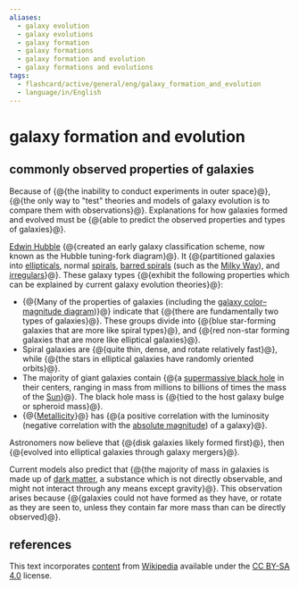 ```yaml
---
aliases:
  - galaxy evolution
  - galaxy evolutions
  - galaxy formation
  - galaxy formations
  - galaxy formation and evolution
  - galaxy formations and evolutions
tags:
  - flashcard/active/general/eng/galaxy_formation_and_evolution
  - language/in/English
---
```


# galaxy formation and evolution

## commonly observed properties of galaxies

Because of {@{the inability to conduct experiments in outer space}@}, {@{the only way to "test" theories and models of galaxy evolution is to compare them with observations}@}. Explanations for how galaxies formed and evolved must be {@{able to predict the observed properties and types of galaxies}@}. <!--SR:!2027-01-29,682,330!2028-06-12,1083,350!2029-03-24,1305,350-->

[Edwin Hubble](Edwin%20Hubble.md) {@{created an early galaxy classification scheme, now known as the Hubble tuning-fork diagram}@}. It {@{partitioned galaxies into [ellipticals](elliptical%20galaxy.md), normal [spirals](spiral%20galaxy.md), [barred spirals](barred%20spiral%20galaxy.md) (such as the [Milky Way](Milky%20Way.md)), and [irregulars](irregular%20galaxy.md)}@}. These galaxy types {@{exhibit the following properties which can be explained by current galaxy evolution theories}@}: <!--SR:!2026-01-16,353,290!2025-12-07,321,290!2029-02-14,1277,350-->

- {@{Many of the properties of galaxies (including the [galaxy color–magnitude diagram](galaxy%20color–magnitude%20diagram.md))}@} indicate that {@{there are fundamentally two types of galaxies}@}. These groups divide into {@{blue star-forming galaxies that are more like spiral types}@}, and {@{red non-star forming galaxies that are more like elliptical galaxies}@}.
- Spiral galaxies are {@{quite thin, dense, and rotate relatively fast}@}, while {@{the stars in elliptical galaxies have randomly oriented orbits}@}.
- The majority of giant galaxies contain {@{a [supermassive black hole](supermassive%20black%20hole.md) in their centers, ranging in mass from millions to billions of times the mass of the [Sun](Sun.md)}@}. The black hole mass is {@{tied to the host galaxy bulge or spheroid mass}@}.
- {@{[Metallicity](metallicity.md)}@} has {@{a positive correlation with the luminosity (negative correlation with the [absolute magnitude](absolute%20magnitude.md)) of a galaxy}@}. <!--SR:!2027-08-21,822,330!2027-11-17,909,330!2027-06-18,654,270!2028-07-22,1052,310!2026-06-25,505,310!2026-02-27,380,270!2028-10-04,1173,350!2028-03-18,1016,350!2026-11-21,626,330!2027-12-16,914,330-->

Astronomers now believe that {@{disk galaxies likely formed first}@}, then {@{evolved into elliptical galaxies through galaxy mergers}@}. <!--SR:!2028-06-06,1080,350!2026-03-27,435,310-->

Current models also predict that {@{the majority of mass in galaxies is made up of [dark matter](dark%20matter.md), a substance which is not directly observable, and might not interact through any means except gravity}@}. This observation arises because {@{galaxies could not have formed as they have, or rotate as they are seen to, unless they contain far more mass than can be directly observed}@}. <!--SR:!2026-01-02,330,290!2025-10-02,276,290-->

## references

This text incorporates [content](https://en.wikipedia.org/wiki/galaxy_formation_and_evolution) from [Wikipedia](Wikipedia.md) available under the [CC BY-SA 4.0](https://creativecommons.org/licenses/by-sa/4.0/) license.
